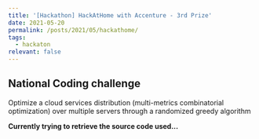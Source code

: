 ```yaml
---
title: '[Hackathon] HackAtHome with Accenture - 3rd Prize'
date: 2021-05-20
permalink: /posts/2021/05/hackathome/
tags:
  - hackaton
relevant: false
---
```


## National Coding challenge

Optimize a cloud services distribution (multi-metrics combinatorial optimization) over multiple servers through a randomized greedy algorithm

**Currently trying to retrieve the source code used...**